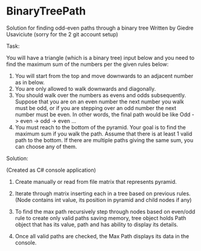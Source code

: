 # BinaryTreePath
Solution for finding odd-even paths through a binary tree
Written by Giedre Usaviciute (sorry for the 2 git account setup)

Task:

You will have a triangle (which is a binary tree) input below and you need to find the maximum sum of the numbers per the given rules below:
1. You will start from the top and move downwards to an adjacent number as in below.
2. You are only allowed to walk downwards and diagonally.
3. You should walk over the numbers as evens and odds subsequently. Suppose that you are on an even number the next number you walk must be odd, or if you are stepping over an odd number the next number must be even. In other words, the final path would be like
Odd -> even -> odd -> even …
4. You must reach to the bottom of the pyramid.
Your goal is to find the maximum sum if you walk the path. Assume that there is at least 1 valid path to the bottom. If there are multiple paths giving the same sum, you can choose any of them.

Solution:

(Created as C# console application)

1. Create manually or read from file matrix that represents pyramid.

2. Iterate through matrix inserting each in a tree based on previous rules.
  (Node contains int value, its position in pyramid and child nodes if any)
 
3. To find the max path recursively step through nodes based on even/odd rule to create only valid paths saving memory,
  tree object holds Path object that has its value, path and has ability to display its details.
  
4. Once all valid paths are checked, the Max Path displays its data in the console.
